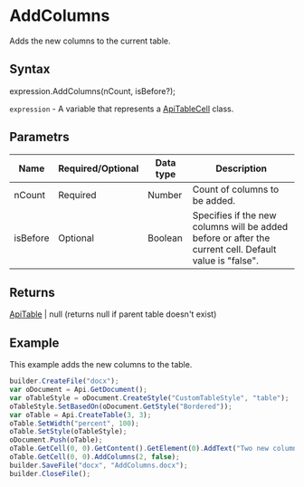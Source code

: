 # AddColumns

Adds the new columns to the current table.

## Syntax

expression.AddColumns(nCount, isBefore?);

`expression` - A variable that represents a [ApiTableCell](../ApiTableCell.md) class.

## Parametrs

| **Name** | **Required/Optional** | **Data type** | **Description** |
| ------------- | ------------- | ------------- | ------------- |
| nCount | Required | Number | Count of columns to be added. |
| isBefore | Optional | Boolean | Specifies if the new columns will be added before or after the current cell. Default value is "false". |

## Returns

[ApiTable](../../ApiTable/ApiTable.md) &#124; null (returns null if parent table doesn't exist)

## Example

This example adds the new columns to the table.

```javascript
builder.CreateFile("docx");
var oDocument = Api.GetDocument();
var oTableStyle = oDocument.CreateStyle("CustomTableStyle", "table");
oTableStyle.SetBasedOn(oDocument.GetStyle("Bordered"));
var oTable = Api.CreateTable(3, 3);
oTable.SetWidth("percent", 100);
oTable.SetStyle(oTableStyle);
oDocument.Push(oTable);
oTable.GetCell(0, 0).GetContent().GetElement(0).AddText("Two new columns were added after this cell.");
oTable.GetCell(0, 0).AddColumns(2, false);
builder.SaveFile("docx", "AddColumns.docx");
builder.CloseFile();
```